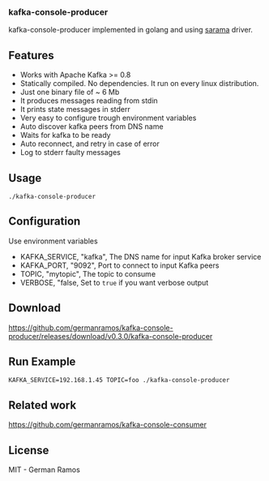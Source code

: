 ### kafka-console-producer

kafka-console-producer implemented in golang and using [sarama](https://github.com/Shopify/sarama) driver.

## Features

- Works with Apache Kafka >= 0.8
- Statically compiled. No dependencies. It run on every linux distribution.
- Just one binary file of ~ 6 Mb
- It produces messages reading from stdin
- It prints state messages in stderr
- Very easy to configure trough environment variables
- Auto discover kafka peers from DNS name
- Waits for kafka to be ready
- Auto reconnect, and retry in case of error
- Log to stderr faulty messages

## Usage

```
./kafka-console-producer
```

## Configuration

Use environment variables

- KAFKA_SERVICE, "kafka", The DNS name for input Kafka broker service
- KAFKA_PORT, "9092", Port to connect to input Kafka peers
- TOPIC, "mytopic", The topic to consume
- VERBOSE, "false, Set to `true` if you want verbose output

## Download

https://github.com/germanramos/kafka-console-producer/releases/download/v0.3.0/kafka-console-producer

## Run Example

```
KAFKA_SERVICE=192.168.1.45 TOPIC=foo ./kafka-console-producer
```

## Related work

https://github.com/germanramos/kafka-console-consumer

## License

MIT - German Ramos
